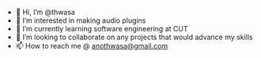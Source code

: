 - 👋 Hi, I’m @thwasa
- 👀 I’m interested in making audio plugins 
- 🌱 I’m currently learning software engineering at CUT
- 💞️ I’m looking to collaborate on any projects that would advance my skills 
- 📫 How to reach me @ anothwasa@gmail.com

<!---
thwasa/thwasa is a ✨ special ✨ repository because its `README.md` (this file) appears on your GitHub profile.
You can click the Preview link to take a look at your changes.
--->
